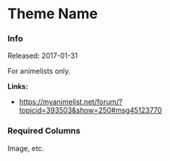 # Theme Name

### Info

Released: 2017-01-31

For animelists only.

**Links:**
- https://myanimelist.net/forum/?topicid=393503&show=250#msg45123770

### Required Columns

Image, etc.
